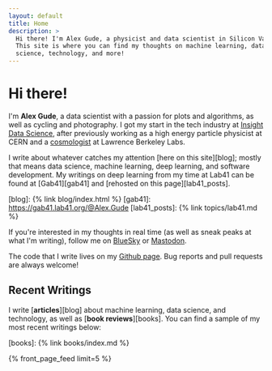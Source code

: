 ```yaml
---
layout: default
title: Home
description: >
  Hi there! I'm Alex Gude, a physicist and data scientist in Silicon Valley.
  This site is where you can find my thoughts on machine learning, data
  science, technology, and more!
---
```


# Hi there!

I'm **Alex Gude**, a data scientist with a passion for plots and algorithms,
as well as cycling and photography. I got my start in the tech industry at
[Insight Data Science][insight], after previously working as a high energy
particle physicist at CERN and a [cosmologist][scp] at Lawrence Berkeley Labs.

[insight]: https://web.archive.org/web/20200508104948/https://insightfellows.com/data-science
[scp]: http://supernova.lbl.gov

I write about whatever catches my attention [here on this site][blog]; mostly
that means data science, machine learning, deep learning, and software
development. My writings on deep learning from my time at Lab41 can be found
at [Gab41][gab41] and [rehosted on this page][lab41_posts].

[blog]: {% link blog/index.html %}
[gab41]: https://gab41.lab41.org/@Alex.Gude
[lab41_posts]: {% link topics/lab41.md %}

If you're interested in my thoughts in real time (as well as sneak peaks at
what I'm writing), follow me on <a rel="me" href="https://bsky.app/profile/{{
site.author.bluesky }}">BlueSky</a> or <a rel="me" href="https://{{
site.author.mastodon_instance }}/@{{ site.author.mastodon }}">Mastodon</a>.

The code that I write lives on my <a rel="me" href="https://github.com/{{
site.author.github }}">Github page</a>. Bug reports and pull requests are
always welcome!

## Recent Writings

I write [**articles**][blog] about machine learning, data science, and
technology, as well as [**book reviews**][books]. You can find a sample of my
most recent writings below:

[books]: {% link books/index.md %}

{% front_page_feed limit=5 %}
